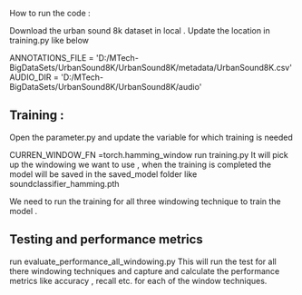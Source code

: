 
How to run the code : 

Download the urban sound 8k dataset in local .
Update the location in training.py like below 

ANNOTATIONS_FILE = 'D:/MTech-BigDataSets/UrbanSound8K/UrbanSound8K/metadata/UrbanSound8K.csv'
AUDIO_DIR = 'D:/MTech-BigDataSets/UrbanSound8K/UrbanSound8K/audio'

Training :  
----------------------------
Open the parameter.py and update the variable for which training is needed

CURREN_WINDOW_FN =torch.hamming_window
run training.py 
It will pick up the windowing we want to use , when the training is completed 
the model will be saved in the saved_model folder like soundclassifier_hamming.pth 

We need to run the training for all three windowing technique to train the model .

Testing and performance metrics 
-------------------------------
run evaluate_performance_all_windowing.py 
This will run the test for all there windowing techniques and capture and calculate 
the performance metrics like accuracy , recall etc. for each of the window techniques.

